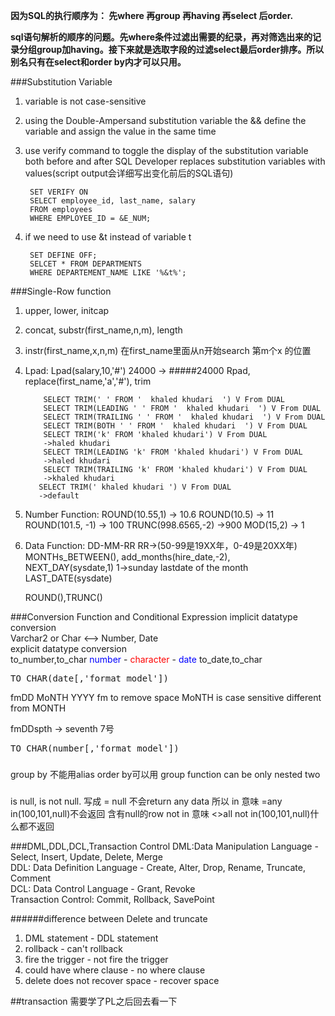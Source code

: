 <b>因为SQL的执行顺序为：
先where 再group 再having 再select 后order.
	
sql语句解析的顺序的问题。先where条件过滤出需要的纪录，再对筛选出来的记录分组group加having。接下来就是选取字段的过滤select最后order排序。所以别名只有在select和order by内才可以只用。</b>



###Substitution Variable
1. variable is not case-sensitive	
2. using the Double-Ampersand substitution variable	
the && define the variable and assign the value in the same time
3. use verify command to toggle the display of the substitution   variable both before and after SQL Developer replaces substitution variables with values(script output会详细写出变化前后的SQL语句)

		SET VERIFY ON
		SELECT employee_id, last_name, salary
		FROM employees
		WHERE EMPLOYEE_ID = &E_NUM;

4. if we need to use &t instead of variable t

		SET DEFINE OFF;
		SELCET * FROM DEPARTMENTS
		WHERE DEPARTEMENT_NAME LIKE '%&t%';
		
###Single-Row function
1. upper, lower, initcap
2. concat, substr(first_name,n,m), length
3. instr(first_name,x,n,m) 在first_name里面从n开始search 第m个x 的位置
4. Lpad: Lpad(salary,10,'#') 24000 -> #####24000
   Rpad, 
   replace(first_name,'a','#'), 
   trim
   
		   SELECT TRIM(' ' FROM '  khaled khudari  ') V From DUAL
		   SELECT TRIM(LEADING ' ' FROM '  khaled khudari  ') V From DUAL
		   SELECT TRIM(TRAILING ' ' FROM '  khaled khudari  ') V From DUAL
		   SELECT TRIM(BOTH ' ' FROM '  khaled khudari  ') V From DUAL
		   SELECT TRIM('k' FROM 'khaled khudari') V From DUAL
		   ->haled khudari
		   SELECT TRIM(LEADING 'k' FROM 'khaled khudari') V From DUAL
		   ->haled khudari
		   SELECT TRIM(TRAILING 'k' FROM 'khaled khudari') V From DUAL
		   ->khaled khudari
		  SELECT TRIM(' khaled khudari ') V From DUAL
		  ->default
	
5. Number Function: ROUND(10.55,1) -> 10.6
						ROUND(10.5) -> 11
						ROUND(101.5, -1) -> 100
						TRUNC(998.6565,-2) ->900
						MOD(15,2) -> 1
6. Data Function: DD-MM-RR RR->(50-99是19XX年，0-49是20XX年)
	MONTHs_BETWEEN(), add_months(hire_date,-2),   
	NEXT_DAY(sysdate,1) 1->sunday
	lastdate of the month LAST_DATE(sysdate)
	
	ROUND(),TRUNC()

###Conversion Function and Conditional Expression
implicit datatype conversion	
Varchar2 or Char <--> Number, Date	
explicit datatype conversion	
to_number,to_char <font color="blue">number</font> - <font color="red">character</font> - <font color="blue">date</font> to_date,to_char

<pre>TO_CHAR(date[,'format_model'])</pre>

fmDD MoNTH YYYY fm to remove space  MoNTH is case sensitive different from MONTH

fmDDspth -> seventh 7号

<pre>TO_CHAR(number[,'format_model'])</pre>



###
group by 不能用alias order by可以用
group function can be only nested two


###
is null, is not null. 写成 = null 不会return any data
所以 
in 意味 =any
in(100,101,null)不会返回 含有null的row
not in 意味 <>all
not in(100,101,null)什么都不返回

###DML,DDL,DCL,Transaction Control
DML:Data Manipulation Language - Select, Insert, Update, Delete, Merge	
DDL: Data Definition Language - Create, Alter, Drop, Rename, Truncate, Comment	
DCL: Data Control Language - Grant, Revoke	
Transaction Control: Commit, Rollback, SavePoint

######difference between Delete and truncate
1. DML statement - DDL statement
2. rollback - can't rollback
3. fire the trigger - not fire the trigger
4. could have where clause - no where clause
5. delete does not recover space - recover space

##transaction 需要学了PL之后回去看一下




